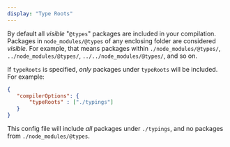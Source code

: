 ```yaml
---
display: "Type Roots"
---
```


By default all *visible* "`@types`" packages are included in your compilation. 
Packages in `node_modules/@types` of any enclosing folder are considered *visible*.
For example, that means packages within `./node_modules/@types/`,  `../node_modules/@types/`, `../../node_modules/@types/`, and so on.

If `typeRoots` is specified, *only* packages under `typeRoots` will be included. For example:

```json
{
   "compilerOptions": {
       "typeRoots" : ["./typings"]
   }
}
```

This config file will include *all* packages under `./typings`, and no packages from `./node_modules/@types`.
